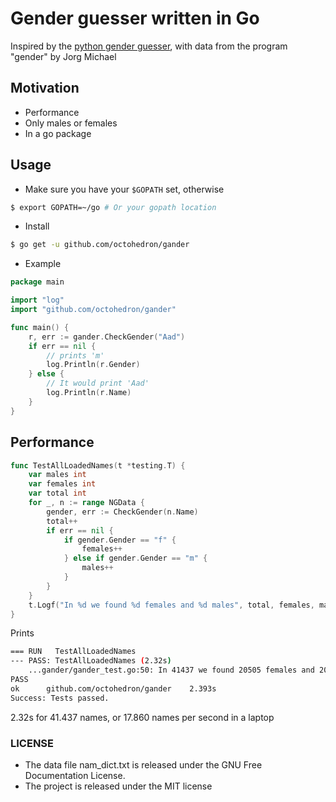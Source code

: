# Gender guesser written in Go

Inspired by the [python gender guesser](https://github.com/lead-ratings/gender-guesser), with data from the program "gender" by Jorg Michael

## Motivation

+ Performance
+ Only males or females
+ In a go package

## Usage

+ Make sure you have your `$GOPATH` set, otherwise 

```bash
$ export GOPATH=~/go # Or your gopath location
```

+ Install

```bash
$ go get -u github.com/octohedron/gander
```

+ Example

```go
package main

import "log"
import "github.com/octohedron/gander"

func main() {
	r, err := gander.CheckGender("Aad")
	if err == nil {
		// prints 'm'
		log.Println(r.Gender)
	} else {
		// It would print 'Aad'
		log.Println(r.Name)
    }
}
```

## Performance

```go
func TestAllLoadedNames(t *testing.T) {
	var males int
	var females int
	var total int
	for _, n := range NGData {
		gender, err := CheckGender(n.Name)
		total++
		if err == nil {
			if gender.Gender == "f" {
				females++
			} else if gender.Gender == "m" {
				males++
			}
		}
	}
	t.Logf("In %d we found %d females and %d males", total, females, males)
}
```

Prints 

```bash
=== RUN   TestAllLoadedNames
--- PASS: TestAllLoadedNames (2.32s)
    ...gander/gander_test.go:50: In 41437 we found 20505 females and 20932 males
PASS
ok  	github.com/octohedron/gander	2.393s
Success: Tests passed.
```

2.32s for 41.437 names, or 17.860 names per second in a laptop

### LICENSE
+ The data file nam_dict.txt is released under the GNU Free Documentation License.
+ The project is released under the MIT license
